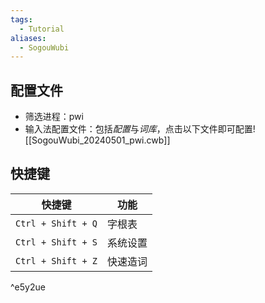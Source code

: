 ```yaml
---
tags:
  - Tutorial
aliases:
  - SogouWubi
---
```

## 配置文件
- 筛选进程：pwi 
- 输入法配置文件：包括*配置*与*词库*，点击以下文件即可配置![[SogouWubi_20240501_pwi.cwb]]
## 快捷键

| 快捷键                | 功能   |
| ------------------ | ---- |
| `Ctrl + Shift + Q` | 字根表  |
| `Ctrl + Shift + S` | 系统设置 |
| `Ctrl + Shift + Z` | 快速造词 |

^e5y2ue